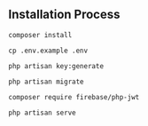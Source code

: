 ## <span>Installation Process</span>

```@php
composer install
```

```@php
cp .env.example .env
```

```@php
php artisan key:generate
```

```@php
php artisan migrate
```
```@php
composer require firebase/php-jwt
```

```@php
php artisan serve
```